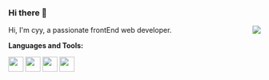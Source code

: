 ### Hi there 👋
<img align="right" src="https://github-readme-stats.vercel.app/api?username=cyyjs&show_icons=true&hide_title=true&theme=radical" />

Hi, I'm cyy, a passionate  frontEnd web developer.

**Languages and Tools:**

<img height="30" src="https://user-images.githubusercontent.com/2883079/91004890-fd79d100-e607-11ea-88b3-b60bc65a2ddd.png"> <img height="30" src="https://user-images.githubusercontent.com/2883079/91004894-ffdc2b00-e607-11ea-9c0a-734020804b87.png"> <img height="30" src="https://user-images.githubusercontent.com/2883079/91004826-dae7b800-e607-11ea-84c4-faf8a265114d.png"> <img height="30" src="https://user-images.githubusercontent.com/2883079/91004899-023e8500-e608-11ea-8ea5-3281342b73e8.png">
<!--img align="right" src="https://github-readme-stats.vercel.app/api/top-langs/?username=cyyjs&layout=compact&theme=radical" /-->

